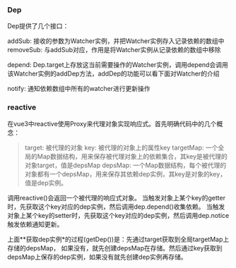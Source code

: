 
###  Dep

Dep提供了几个接口：

addSub: 接收的参数为Watcher实例，并把Watcher实例存入记录依赖的数组中
removeSub: 与addSub对应，作用是将Watcher实例从记录依赖的数组中移除

depend: Dep.target上存放这当前需要操作的Watcher实例，调用depend会调用该Watcher实例的addDep方法，addDep的功能可以看下面对Watcher的介绍

notify: 通知依赖数组中所有的watcher进行更新操作



### reactive 

在vue3中reactive使用Proxy来代理对象实现响应式。首先明确代码中的几个概念：

> target: 被代理的对象
> key: 被代理的对象上的属性key
> targetMap: 一个全局的Map数据结构，用来保存被代理对象上的依赖集合，其key是被代理的对象target，值是depsMap
> depsMap: 一个Map数据结构，每个被代理的对象都有一个depsMap，用来保存其依赖dep实例，其key是对象的key，值是dep实例。

调用reactive()会返回一个被代理的响应式对象。
当触发对象上某个key的getter时，先获取这个key对应的dep实例，然后调用dep.depend()收集依赖。
当触发对象上某个key的setter时，先获取这个key对应的dep实例，然后调用dep.notice触发依赖通知更新。

上面**获取dep实例*的过程(getDep())是：先通过target获取到全局targetMap上存储的depsMap，
如果没有，就先创建depsMap在存储。然后通过key获取到depsMap上保存的dep实例，如果没有就先创建dep实例再存储。





